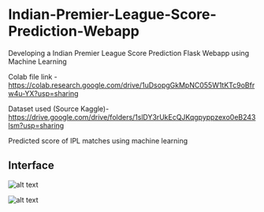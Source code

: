 # Indian-Premier-League-Score-Prediction-Webapp
Developing a Indian Premier League Score Prediction Flask Webapp using Machine Learning


Colab file link - https://colab.research.google.com/drive/1uDsopgGkMpNC055W1tKTc9oBfrw4u-YX?usp=sharing

Dataset used (Source Kaggle)- https://drive.google.com/drive/folders/1slDY3rUkEcQJKqgpyppzexo0eB243lsm?usp=sharing


Predicted score of IPL matches using machine learning

## Interface

![alt text](https://github.com/abhi0444/Indian-Premier-League-Score-Prediction-Webapp/blob/main/templates/Screenshot%20from%202021-11-21%2021-51-52.png)


![alt text](https://github.com/abhi0444/Indian-Premier-League-Score-Prediction-Webapp/blob/main/templates/Screenshot%20from%202021-11-21%2021-53-57.png)

